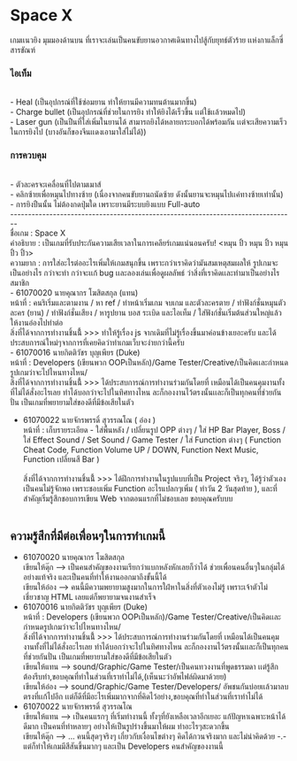﻿# Space X
  เกมเเนวยิง มุมมองด้านบน ที่เราจะเล่นเป็นคนขับยานอวกาศเดินทางไปสู้กับยุทธ์ตัวร้าย เเห่งกาแล็กซี่สารขัณฑ์<br>
<h3>ไอเท็ม</h3><br>
- Heal (เป็นอุปกรณ์ที่ใช้ซ่อมยาน ทำให้ยานมีความทนต้านมากขึ้น)<br>
- Charge bullet (เป็นอุปกรณ์ที่ช่วยในการยิง ทำให้ยิงได้เร็วขึ้น เเต่ใช้เเล้วหมดไป)<br>
- Laser gun (เป็นปืนที่ใส่เพิ่มในยานได้ สามารถยิงได้หลายกระบอกได้พร้อมกัน เเต่จะเสียความเร็วในการยิงไป (บางอันก็ของจีนเเดงเอามาใส่ไม่ได้))<br>
<h3>การควบคุม</h3><br>
- ตัวละครจะเคลื่อนที่ไปตามเมาส์<br>
- คลิกซ้ายเพื่อหมุนไปทางซ้าย (เนื่องจากคนขับยานถนัดซ้าย ดังนั้นยานจะหมุนไปเเค่ทางซ้ายเท่านั้น)<br>
- การยิงปืนนั้น ไม่ต้องกดปุ่มใด  เพราะยานมีระบบยิงแบบ Full-auto<br>
--------------------------------------------------------------------------------<br>
ชื่อเกม : Space X<br>
คำอธิบาย : เป็นเกมที่รับประกันความเสียเวลาในการเคลียร์เกมแน่นอนครับ! <หมุน ปิ้ว หมุน ปิ้ว หมุน ปิ้ว ปิ้ว><br>
ความยาก : การใส่อะไรต่ออะไรเพิ่มให้เกมสนุกขึ้น เพราะกว่าเราคิดว่ามันสมเหตุสมผลให้ รูปเกมจะเป็นอย่างไร กว่าจะทำ กว่าจะเเก้ bug เเละลองเล่นเพื่อดูผลลัพธ์ ว่าสิ่งที่เราคิดเเละทำมาเป็นอย่างไร<br>
สมาชิก <br>
- 61070020 นายคุณากร โฆสิตสกุล (แทน)<br>
หน้าที่ :  คนริเริ่มและตามงาน / หา ref / ทำหน้าเริ่มเกม จบเกม และตัวละครตาย / ทำฟังก์ชั่นหมุนตัวละคร (ยาน) / ทำฟังก์ชั่นเสียง / หารูปยาน บอส ระเบิด และไอเท็ม / ใส่ฟังก์ชั่นเริ่มต้นส่วนใหญ่แล้วให้งานอ๋องไปทำต่อ<br>
สิ่งที่ได้จากการทำงานชิ้นนี้้ >>> ทำให้รู้เรื่อง js จากเดิมที่ไม่รู้เรื่องขึ้นมาค่อนข้างเยอะครับ และได้ประสบการณ์ใหม่ๆจากการที่เคยคิดว่าทำเกมเว็บจะง่ายกว่านี้ครับ<br>
- 61070016 นายกิตติวัชร บุญเพียร (Duke)<br>
หน้าที่ : Developers (เขียนพวก OOPเป็นหลัก)/Game Tester/Creative/เป็นคิดเเละกำหนดรูปเกมว่าจะไปไหนทางไหน/<br>
สิ่งที่ได้จากการทำงานชิ้นนี้้ >>> ได้ประสบการณ์การทำงานร่วมกันโดยที่ เหมือนได้เป็นคนคุมงานทั้งที่ไม่ได้สั่งอะไรเลย ทำได้บอกว่าจะไปในทิศทางไหน ละก็กองงานไว้ตรงนั้นเเละก็เป็นทุกคนที่ช่วยกันปั่น เป็นเกมที่พยายามใส่ของดีที่มีข้อเสียในตัว<br>

- 61070022 นายจักรพรรดิ์ สุวรรณโณ ( อ๋อง )<br>
หน้าที่ : เก็บรายระเอียด - ใส่พื้นหลัง / เปลี่ยนรูป OPP ต่างๆ / ใส่ HP Bar Player, Boss / ใส่ Effect Sound / Set Sound / Game Tester / ใส่ Function ต่างๆ ( Function Cheat Code, Function Volume UP / DOWN, Function Next Music, Function เปลี่ยนสี Bar )<br><br>
สิ่งที่ได้จากการทำงานชิ้นนี้้ >>> ได้ฝึกการทำงานในรูปแบบที่เป็น Project จริงๆ, ได้รู้ว่าตัวเองเป็นคนไม่รู้จักพอ เพราะชอบเพิ่ม Function อะไรแปลกๆเพิ่ม ( ทำวัน 2 วันสุดท้าย ), และที่สำคัญเริ่มรู้สึกชอบการเขียน Web จากตอนแรกที่ไม่ชอบเลย ขอบคุณครับบบ <br><br>
## ความรู้สึกที่มีต่อเพื่อนๆในการทำเกมนี้
- 61070020 นายคุณากร โฆสิตสกุล<br>
เขียนให้ดุ๊ก --> เป็นคนสำคัญของงานเรียกว่าแบกหลังหักเลยก็ว่าได้ ช่วยเพื่อนคนอื่นๆในกลุ่มได้อย่างแท้จริง และเป็นคนที่ทำให้งานออกมาถึงขั้นนี้ได้<br>
เขียนให้อ๋อง --> คนนี้มีความพยายามสูงมากในการใฝ่หาในสิ่งที่ตัวเองไม่รู้ เพราะเจ้าตัวไม่เชี่ยวชาญ HTML เลยแต่ก็พยายามจนงานสำเร็จ<br>
- 61070016 นายกิตติวัชร บุญเพียร (Duke)<br>
หน้าที่ : Developers (เขียนพวก OOPเป็นหลัก)/Game Tester/Creative/เป็นคิดเเละกำหนดรูปเกมว่าจะไปไหนทางไหน/<br>
สิ่งที่ได้จากการทำงานชิ้นนี้้ >>> ได้ประสบการณ์การทำงานร่วมกันโดยที่ เหมือนได้เป็นคนคุมงานทั้งที่ไม่ได้สั่งอะไรเลย ทำได้บอกว่าจะไปในทิศทางไหน ละก็กองงานไว้ตรงนั้นเเละก็เป็นทุกคนที่ช่วยกันปั่น เป็นเกมที่พยายามใส่ของดีที่มีข้อเสียในตัว<br>
เขียนให้แทน --> sound/Graphic/Game Tester/เป็นคนทวงงานที่พูดธรรมดา เเต่รู้สึกต้องรีบทำ,ขอบคุณที่ทำในส่วนที่เราทำไม่ได้,(เห็นนะว่าอัพไฟล์ผิดมาด้วยย)<br>
เขียนให้อ๋อง --> sound/Graphic/Game Tester/Developers/ อัพชนกันบ่อยเเล้วมาลบตรงที่เเก้ไปอีก เเต่ก็ดีที่มีอะไรเพิ่มมากจากที่คิดไว้อย่าง,ขอบคุณที่ทำในส่วนที่เราทำไม่ได้<br>
- 61070022 นายจักรพรรดิ์ สุวรรณโณ<br>
เขียนให้แทน --> เป็นคนแรกๆ ที่เริ่มทำงานนี้ ทั้งๆที่ยังเหลือเวลาอีกเยอะ แก้ปัญหาเฉพาะหน้าได้ดีมาก เป็นคนที่ทำหลายๆ อย่างให้เป็นรูปร่างขึ้นมาให้ผม ทำอะไรๆสะดวกขึ้น<br>เขียนให้ดุ๊ก --> ... คนนี้สุดๆจริงๆ เกี่ยวกับเงื่อนไขต่างๆ คิดได้กวนจริงมาก และไม่น่าคิดด้วย -.- แต่ก็ทำให้เกมมีสีสันขึ้นมากๆ และเป็น Developers คนสำคัญของงานนี้<br>
